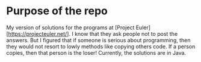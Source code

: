 # Purpose of the repo
My version of solutions for the programs at [Project Euler][https://projecteuler.net/]. I know that they ask people not to post the answers. But I figured that if someone is serious about programming, then they would not resort to lowly methods like copying others code. If a person copies, then that person is the loser!
Currently, the solutions are in Java.
